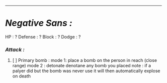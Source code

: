 __________________________________________________________________________
# ***Negative Sans :***
HP : ?
Defense : ?
Block : ?
Dodge : ?
### ***Attack :***
1. [ ] Primary bomb : 
       mode 1: place a bomb on the person in reach (close range)
       mode 2 : detonate  denotane any bomb you placed 
       note : if a palyer did but the bomb was never use it will then automatically explose on death